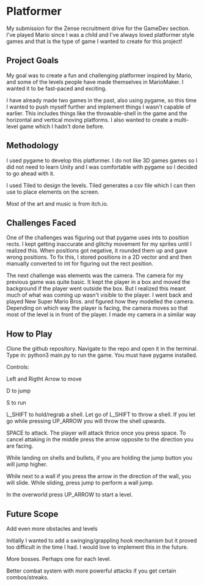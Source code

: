 
# Platformer

My submission for the Zense recruitment drive for the GameDev section. I've played Mario since I was a child and I've always loved platformer style games and that is the type of game I wanted to create for this project!

## Project Goals

My goal was to create a fun and challenging platformer inspired by Mario, and some of the levels people have made themselves in MarioMaker. I wanted it to be fast-paced and exciting. 

I have already made two games in the past, also using pygame, so this time I wanted to push myself further and implement things I wasn't capable of earlier. This includes things like the throwable-shell in the game and the horizontal and vertical moving platforms. I also wanted to create a multi-level game which I hadn't done before.
## Methodology

I used pygame to develop this platformer. I do not like 3D games games so I did not need to learn Unity and I was comfortable with pygame so I decided to go ahead with it.

I used Tiled to design the levels. Tiled generates a csv file which I can then use to place elements on the screen. 

Most of the art and music is from itch.io.
## Challenges Faced

One of the challenges was figuring out that pygame uses ints to position rects. I kept getting inaccurate and glitchy movement for my sprites until I realized this. When positions got negative, it rounded them up and gave wrong positions. To fix this, I stored positions in a 2D vector and and then manually converted to int for figuring out the rect position.

The next challenge was elements was the camera. The camera for my previous game was quite basic. It kept the player in a box and moved the background if the player went outside the box. But I realized this meant much of what was coming up wasn't visible to the player. I went back and played New Super Mario Bros. and figured how they modelled the camera. Depending on which way the player is facing, the camera moves so that most of the level is in front of the player. I made my camera in a similar way
## How to Play

Clone the github repository. Navigate to the repo and open it in the terminal. Type in: python3 main.py to run the game. You must have pygame installed.

Controls:

Left and Rigtht Arrow to move

D to jump

S to run

L_SHIFT to hold/regrab a shell. Let go of L_SHIFT to throw a shell. If you let go while pressing UP_ARROW you will throw the shell upwards.

SPACE to attack. The player will attack thrice once you press space. To cancel attaking in the middle press the arrow opposite to the direction you are facing.

While landing on shells and bullets, if you are holding the jump button you will jump higher.

While next to a wall if you press the arrow in the direction of the wall, you will slide. While sliding, press jump to perform a wall jump.

In the overworld press UP_ARROW to start a level.

## Future Scope

Add even more obstacles and levels

Initially I wanted to add a swinging/grappling hook mechanism but it proved too difficult in the time I had. I would love to implement this in the future.

More bosses. Perhaps one for each level.

Better combat system with more powerful attacks if you get certain combos/streaks.